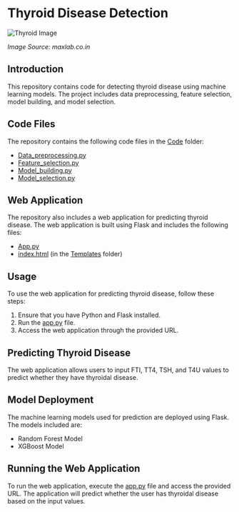 # Thyroid Disease Detection

![Thyroid Image](![1667462132](https://github.com/VijendraSRawat/Thyroid_Detection/assets/97980942/facda304-82ea-4a58-afc3-cd5ab9f4e23b))

*Image Source: maxlab.co.in*

## Introduction

This repository contains code for detecting thyroid disease using machine learning models. The project includes data preprocessing, feature selection, model building, and model selection.

## Code Files

The repository contains the following code files in the [Code](https://github.com/VijendraSRawat/Thyroid_Detection/tree/main/Code) folder:

- [Data_preprocessing.py](https://github.com/VijendraSRawat/Thyroid_Detection/blob/main/Code/data_preprocessing.py)
- [Feature_selection.py](https://github.com/VijendraSRawat/Thyroid_Detection/blob/main/Code/Feature_selection.py)
- [Model_building.py](https://github.com/VijendraSRawat/Thyroid_Detection/blob/main/Code/model_building.py)
- [Model_selection.py](https://github.com/VijendraSRawat/Thyroid_Detection/blob/main/Code/model_selection.py)

## Web Application

The repository also includes a web application for predicting thyroid disease. The web application is built using Flask and includes the following files:

- [App.py](https://github.com/VijendraSRawat/Thyroid_Detection/blob/main/app.py)
- [index.html](https://github.com/VijendraSRawat/Thyroid_Detection/blob/main/Templates/index.html) (in the [Templates](https://github.com/VijendraSRawat/Thyroid_Detection/tree/main/Templates) folder)

## Usage

To use the web application for predicting thyroid disease, follow these steps:

1. Ensure that you have Python and Flask installed.
2. Run the [app.py](https://github.com/VijendraSRawat/Thyroid_Detection/blob/main/app.py) file.
3. Access the web application through the provided URL.

## Predicting Thyroid Disease

The web application allows users to input FTI, TT4, TSH, and T4U values to predict whether they have thyroidal disease.

## Model Deployment

The machine learning models used for prediction are deployed using Flask. The models included are:

- Random Forest Model
- XGBoost Model

## Running the Web Application

To run the web application, execute the [app.py](https://github.com/VijendraSRawat/Thyroid_Detection/blob/main/app.py) file and access the provided URL. The application will predict whether the user has thyroidal disease based on the input values.

